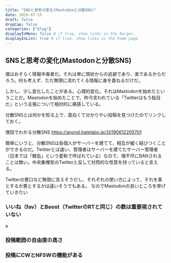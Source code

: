 ```yaml
---
title: "SNSと思考の変化(Mastodonと分散SNS)"
date: 2019-07-15
draft: false
dropCap: false
categories: ["blog"]
displayInMenu: false # if true, show links in the Burger.
displayInList: true # if true, show links in the home page.
---
```

## SNSと思考の変化(Mastodonと分散SNS)
僕はおそらく情報中毒者だ。それは単に現状からの逃避であり、楽であるからだろう。何も考えず、ただ無限に流れてくる情報に身を委ねるだけだ。

しかし、少し変化したことがある。心理的変化。それはMastodonを始めたということだ。Mastodonを始めたことで、昨今言われている「Twitterはもう駄目だ」という主張について相対的に痛感している。

分散SNSとは何かを知る上で、面白くて分かりやい投稿を見つけたのでリンクしておく。

増田でわかる分散SNS
https://anond.hatelabo.jp/20190612205701

簡単にいうと、分散SNSは各個人がサーバーを建てて、相互が緩く結びつくことができるのだ。Twitterとは違い、管理者はサーバーを建てたサーバー管理者（日本では「鯖缶」という愛称で呼ばれている）なので、理不尽にBANされることは無い。中央集権型のTwitterと反して対照的な性質を持っていると言える。

Twitterの悪口など無限に言えそうだし、それぞれの使い方によって、それを善とするか悪とするかは違いそうでもある。
なのでMastodonの良いところを挙げていきたい

### いいね（fav）とBoost（TwitterのRTと同じ）の数は重要視されていない
a

### 投稿範囲の自由度の高さ

### 投稿にCWとNFSWの機能がある
